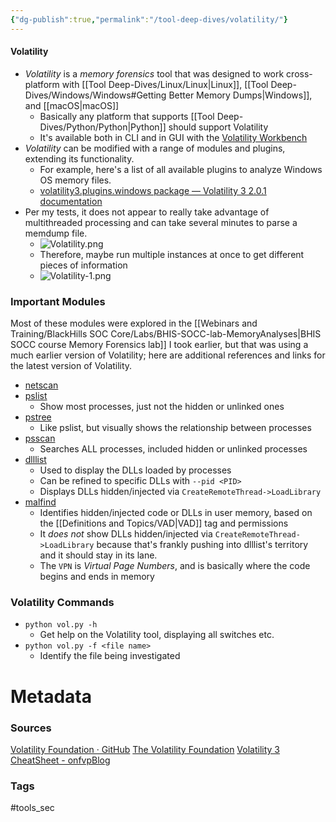 ```yaml
---
{"dg-publish":true,"permalink":"/tool-deep-dives/volatility/"}
---
```


#### Volatility
- *Volatility* is a *memory forensics* tool that was designed to work cross-platform with [[Tool Deep-Dives/Linux/Linux\|Linux]], [[Tool Deep-Dives/Windows/Windows#Getting Better Memory Dumps\|Windows]], and [[macOS\|macOS]]
	- Basically any platform that supports [[Tool Deep-Dives/Python/Python\|Python]] should support Volatility
	- It's available both in CLI and in GUI with the [Volatility Workbench](https://www.osforensics.com/tools/volatility-workbench.html)
- *Volatility* can be modified with a range of modules and plugins, extending its functionality.
	- For example, here's a list of all available plugins to analyze Windows OS memory files.
	- [volatility3.plugins.windows package — Volatility 3 2.0.1 documentation](https://volatility3.readthedocs.io/en/v2.0.1/volatility3.plugins.windows.html)
- Per my tests, it does not appear to really take advantage of multithreaded processing and can take several minutes to parse a memdump file.
	- ![Volatility.png](/img/user/Attachments/Volatility.png)
	- Therefore, maybe run multiple instances at once to get different pieces of information
	- ![Volatility-1.png](/img/user/Attachments/Volatility-1.png)

### Important Modules
Most of these modules were explored in the [[Webinars and Training/BlackHills SOC Core/Labs/BHIS-SOCC-lab-MemoryAnalyses\|BHIS SOCC course Memory Forensics lab]] I took earlier, but that was using a much earlier version of Volatility; here are additional references and links for the latest version of Volatility.
- [netscan](https://github.com/volatilityfoundation/volatility/wiki/Command-Reference#netscan)
- [pslist](https://github.com/volatilityfoundation/volatility/wiki/Command-Reference#pslist)
	- Show most processes, just not the hidden or unlinked ones
- [pstree](https://github.com/volatilityfoundation/volatility/wiki/Command-Reference#pstree)
	- Like pslist, but visually shows the relationship between processes
- [psscan](https://github.com/volatilityfoundation/volatility/wiki/Command-Reference#psscan)
	- Searches ALL processes, included hidden or unlinked processes
- [dlllist](https://github.com/volatilityfoundation/volatility/wiki/Command-Reference#dlllist)
	- Used to display the DLLs loaded by processes
	- Can be refined to specific DLLs with `--pid <PID>`
	- Displays DLLs hidden/injected via `CreateRemoteThread->LoadLibrary`
- [malfind](https://github.com/volatilityfoundation/volatility/wiki/Command-Reference-Mal#malfind)
	- Identifies hidden/injected code or DLLs in user memory, based on the [[Definitions and Topics/VAD\|VAD]] tag and permissions
	- It *does not* show DLLs hidden/injected via `CreateRemoteThread->LoadLibrary` because that's frankly pushing into dlllist's territory and it should stay in its lane.
	- The `VPN` is *Virtual Page Numbers*, and is basically where the code begins and ends in memory

### Volatility Commands
- `python vol.py -h`
	- Get help on the Volatility tool, displaying all switches etc.
- `python vol.py -f <file name>`
	- Identify the file being investigated






# Metadata

### Sources
[Volatility Foundation · GitHub](https://github.com/volatilityfoundation)
[The Volatility Foundation](https://volatilityfoundation.org/)
[Volatility 3 CheatSheet - onfvpBlog](https://blog.onfvp.com/post/volatility-cheatsheet/)
### Tags
#tools_sec
